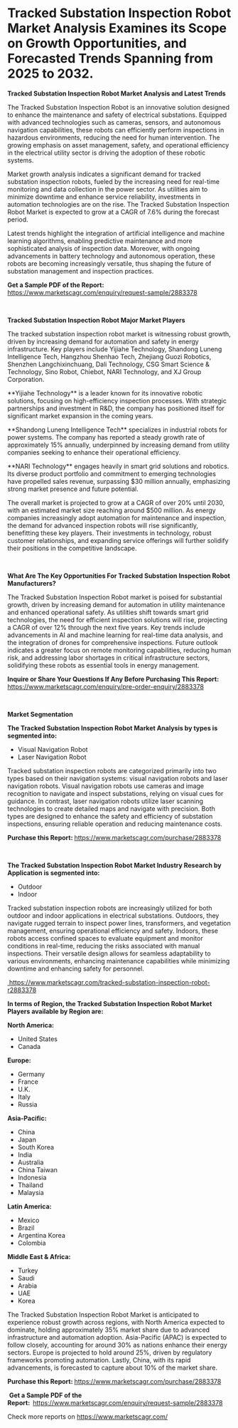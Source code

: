 <p><h1>Tracked Substation Inspection Robot Market Analysis Examines its Scope on Growth Opportunities, and Forecasted Trends Spanning from 2025 to 2032.</h1></p><p><strong>Tracked Substation Inspection Robot Market Analysis and Latest Trends</strong></p>
<p><p>The Tracked Substation Inspection Robot is an innovative solution designed to enhance the maintenance and safety of electrical substations. Equipped with advanced technologies such as cameras, sensors, and autonomous navigation capabilities, these robots can efficiently perform inspections in hazardous environments, reducing the need for human intervention. The growing emphasis on asset management, safety, and operational efficiency in the electrical utility sector is driving the adoption of these robotic systems.</p><p>Market growth analysis indicates a significant demand for tracked substation inspection robots, fueled by the increasing need for real-time monitoring and data collection in the power sector. As utilities aim to minimize downtime and enhance service reliability, investments in automation technologies are on the rise. The Tracked Substation Inspection Robot Market is expected to grow at a CAGR of 7.6% during the forecast period. </p><p>Latest trends highlight the integration of artificial intelligence and machine learning algorithms, enabling predictive maintenance and more sophisticated analysis of inspection data. Moreover, with ongoing advancements in battery technology and autonomous operation, these robots are becoming increasingly versatile, thus shaping the future of substation management and inspection practices.</p></p>
<p><strong>Get a Sample PDF of the Report:&nbsp;</strong> <a href="https://www.marketscagr.com/enquiry/request-sample/2883378?utm_campaign=3019&utm_medium=2&utm_source=Github&utm_content=ia&utm_term=13032025&utm_id=tracked-substation-inspection-robot">https://www.marketscagr.com/enquiry/request-sample/2883378</a></p>
<p>&nbsp;</p>
<p><strong>Tracked Substation Inspection Robot Major Market Players</strong></p>
<p><p>The tracked substation inspection robot market is witnessing robust growth, driven by increasing demand for automation and safety in energy infrastructure. Key players include Yijiahe Technology, Shandong Luneng Intelligence Tech, Hangzhou Shenhao Tech, Zhejiang Guozi Robotics, Shenzhen Langchixinchuang, Dali Technology, CSG Smart Science & Technology, Sino Robot, Chiebot, NARI Technology, and XJ Group Corporation.</p><p>**Yijiahe Technology** is a leader known for its innovative robotic solutions, focusing on high-efficiency inspection processes. With strategic partnerships and investment in R&D, the company has positioned itself for significant market expansion in the coming years.</p><p>**Shandong Luneng Intelligence Tech** specializes in industrial robots for power systems. The company has reported a steady growth rate of approximately 15% annually, underpinned by increasing demand from utility companies seeking to enhance their operational efficiency.</p><p>**NARI Technology** engages heavily in smart grid solutions and robotics. Its diverse product portfolio and commitment to emerging technologies have propelled sales revenue, surpassing $30 million annually, emphasizing strong market presence and future potential.</p><p>The overall market is projected to grow at a CAGR of over 20% until 2030, with an estimated market size reaching around $500 million. As energy companies increasingly adopt automation for maintenance and inspection, the demand for advanced inspection robots will rise significantly, benefitting these key players. Their investments in technology, robust customer relationships, and expanding service offerings will further solidify their positions in the competitive landscape.</p></p>
<p>&nbsp;</p>
<p><strong>What Are The Key Opportunities For Tracked Substation Inspection Robot Manufacturers?</strong></p>
<p><p>The Tracked Substation Inspection Robot market is poised for substantial growth, driven by increasing demand for automation in utility maintenance and enhanced operational safety. As utilities shift towards smart grid technologies, the need for efficient inspection solutions will rise, projecting a CAGR of over 12% through the next five years. Key trends include advancements in AI and machine learning for real-time data analysis, and the integration of drones for comprehensive inspections. Future outlook indicates a greater focus on remote monitoring capabilities, reducing human risk, and addressing labor shortages in critical infrastructure sectors, solidifying these robots as essential tools in energy management.</p></p>
<p><strong>Inquire or Share Your Questions If Any Before Purchasing This Report:</strong> <a href="https://www.marketscagr.com/enquiry/pre-order-enquiry/2883378?utm_campaign=3019&utm_medium=2&utm_source=Github&utm_content=ia&utm_term=13032025&utm_id=tracked-substation-inspection-robot">https://www.marketscagr.com/enquiry/pre-order-enquiry/2883378</a></p>
<p>&nbsp;</p>
<p><strong>Market Segmentation</strong></p>
<p><strong>The Tracked Substation Inspection Robot Market Analysis by types is segmented into:</strong></p>
<p><ul><li>Visual Navigation Robot</li><li>Laser Navigation Robot</li></ul></p>
<p><p>Tracked substation inspection robots are categorized primarily into two types based on their navigation systems: visual navigation robots and laser navigation robots. Visual navigation robots use cameras and image recognition to navigate and inspect substations, relying on visual cues for guidance. In contrast, laser navigation robots utilize laser scanning technologies to create detailed maps and navigate with precision. Both types are designed to enhance the safety and efficiency of substation inspections, ensuring reliable operation and reducing maintenance costs.</p></p>
<p><strong>Purchase this Report:&nbsp;</strong><a href="https://www.marketscagr.com/purchase/2883378?utm_campaign=3019&utm_medium=2&utm_source=Github&utm_content=ia&utm_term=13032025&utm_id=tracked-substation-inspection-robot">https://www.marketscagr.com/purchase/2883378</a></p>
<p>&nbsp;</p>
<p><strong>The Tracked Substation Inspection Robot Market Industry Research by Application is segmented into:</strong></p>
<p><ul><li>Outdoor</li><li>Indoor</li></ul></p>
<p><p>Tracked substation inspection robots are increasingly utilized for both outdoor and indoor applications in electrical substations. Outdoors, they navigate rugged terrain to inspect power lines, transformers, and vegetation management, ensuring operational efficiency and safety. Indoors, these robots access confined spaces to evaluate equipment and monitor conditions in real-time, reducing the risks associated with manual inspections. Their versatile design allows for seamless adaptability to various environments, enhancing maintenance capabilities while minimizing downtime and enhancing safety for personnel.</p></p>
<p><a href="https://www.marketscagr.com/tracked-substation-inspection-robot-r2883378?utm_campaign=3019&utm_medium=2&utm_source=Github&utm_content=ia&utm_term=13032025&utm_id=tracked-substation-inspection-robot">&nbsp;https://www.marketscagr.com/tracked-substation-inspection-robot-r2883378</a></p>
<p><strong>In terms of Region, the Tracked Substation Inspection Robot Market Players available by Region are:</strong></p>
<p>
    <p> <strong> North America: </strong>
        <ul>
            <li>United States</li>
            <li>Canada</li>
        </ul>
        </p> 
    <p> <strong> Europe: </strong>
        <ul>
            <li>Germany</li>
            <li>France</li>
            <li>U.K.</li>
            <li>Italy</li>
            <li>Russia</li>
        </ul>
        </p> 
    <p> <strong> Asia-Pacific: </strong>
        <ul>
            <li>China</li>
            <li>Japan</li>
            <li>South Korea</li>
            <li>India</li>
            <li>Australia</li>
            <li>China Taiwan</li>
            <li>Indonesia</li>
            <li>Thailand</li>
            <li>Malaysia</li>
        </ul>
        </p> 
    <p> <strong> Latin America: </strong>
        <ul>
            <li>Mexico</li>
            <li>Brazil</li>
            <li>Argentina Korea</li>
            <li>Colombia</li>
        </ul>
        </p> 
    <p> <strong> Middle East & Africa: </strong>
        <ul>
            <li>Turkey</li>
            <li>Saudi</li>
            <li>Arabia</li>
            <li>UAE</li>
            <li>Korea</li>
        </ul>
    </p>
    </p>
<p><p>The Tracked Substation Inspection Robot Market is anticipated to experience robust growth across regions, with North America expected to dominate, holding approximately 35% market share due to advanced infrastructure and automation adoption. Asia-Pacific (APAC) is expected to follow closely, accounting for around 30% as nations enhance their energy sectors. Europe is projected to hold around 25%, driven by regulatory frameworks promoting automation. Lastly, China, with its rapid advancements, is forecasted to capture about 10% of the market share.</p></p>
<p><strong>Purchase this Report: </strong><a href="https://www.marketscagr.com/purchase/2883378?utm_campaign=3019&utm_medium=2&utm_source=Github&utm_content=ia&utm_term=13032025&utm_id=tracked-substation-inspection-robot">https://www.marketscagr.com/purchase/2883378</a></p>
<p>&nbsp;<strong>Get a Sample PDF of the Report:&nbsp;&nbsp;</strong><a href="https://www.marketscagr.com/enquiry/request-sample/2883378?utm_campaign=3019&utm_medium=2&utm_source=Github&utm_content=ia&utm_term=13032025&utm_id=tracked-substation-inspection-robot">https://www.marketscagr.com/enquiry/request-sample/2883378</a></p>
<p><strong></strong></p>
<p>Check more reports on <a href="https://www.marketscagr.com/?utm_campaign=3019&utm_medium=2&utm_source=Github&utm_content=ia&utm_term=13032025&utm_id=tracked-substation-inspection-robot">https://www.marketscagr.com/</a></p>